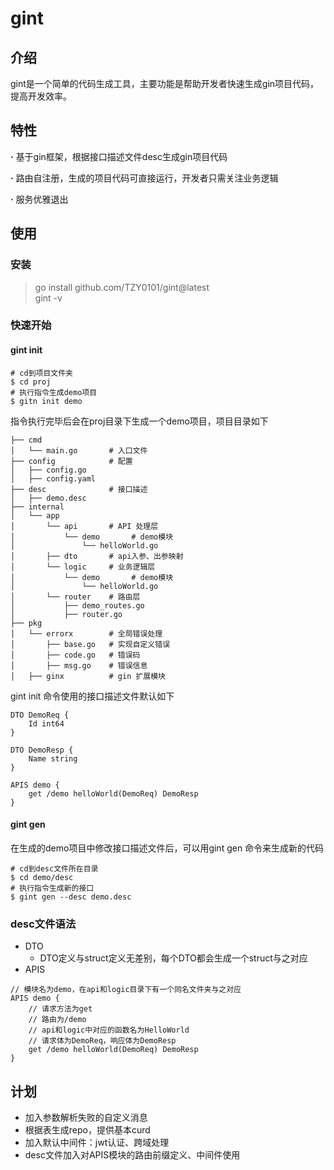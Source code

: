 # gint
## 介绍
gint是一个简单的代码生成工具，主要功能是帮助开发者快速生成gin项目代码，提高开发效率。
## 特性
**·** 基于gin框架，根据接口描述文件desc生成gin项目代码

**·** 路由自注册，生成的项目代码可直接运行，开发者只需关注业务逻辑

**·** 服务优雅退出

## 使用
### 安装
> go install github.com/TZY0101/gint@latest  
> gint -v
### 快速开始
#### gint init
````text
# cd到项目文件夹
$ cd proj
# 执行指令生成demo项目
$ gitn init demo
````
指令执行完毕后会在proj目录下生成一个demo项目，项目目录如下
```text
├── cmd
│   └── main.go       # 入口文件
├── config            # 配置
│   ├── config.go        
│   ├── config.yaml       
├── desc              # 接口描述
│   ├── demo.desc       
├── internal
│   └── app
│       └── api       # API 处理层
│           └── demo       # demo模块
│               └── helloWorld.go       
│       ├── dto       # api入参、出参映射
│       └── logic     # 业务逻辑层
│           └── demo       # demo模块
│               └── helloWorld.go 
│       └── router    # 路由层
│           ├── demo_routes.go        
│           ├── router.go    
├── pkg
│   └── errorx        # 全局错误处理
│       ├── base.go   # 实现自定义错误
│       ├── code.go   # 错误码
│       ├── msg.go    # 错误信息
│   ├── ginx          # gin 扩展模块
```
gint init 命令使用的接口描述文件默认如下
```text
DTO DemoReq {
    Id int64
}

DTO DemoResp {
    Name string
}

APIS demo {
    get /demo helloWorld(DemoReq) DemoResp
}
```
#### gint gen
在生成的demo项目中修改接口描述文件后，可以用gint gen 命令来生成新的代码
```text
# cd到desc文件所在目录
$ cd demo/desc
# 执行指令生成新的接口
$ gint gen --desc demo.desc
```
### desc文件语法
- DTO
  - DTO定义与struct定义无差别，每个DTO都会生成一个struct与之对应
- APIS
```text
// 模块名为demo，在api和logic目录下有一个同名文件夹与之对应
APIS demo {
    // 请求方法为get
    // 路由为/demo
    // api和logic中对应的函数名为HelloWorld
    // 请求体为DemoReq，响应体为DemoResp
    get /demo helloWorld(DemoReq) DemoResp
}
```

## 计划
- 加入参数解析失败的自定义消息
- 根据表生成repo，提供基本curd
- 加入默认中间件：jwt认证、跨域处理
- desc文件加入对APIS模块的路由前缀定义、中间件使用